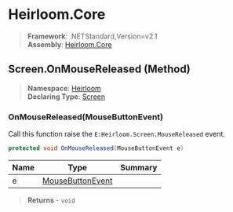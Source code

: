 # Heirloom.Core

> **Framework**: .NETStandard,Version=v2.1  
> **Assembly**: [Heirloom.Core][0]

## Screen.OnMouseReleased (Method)

> **Namespace**: [Heirloom][0]  
> **Declaring Type**: [Screen][1]

### OnMouseReleased(MouseButtonEvent)

Call this function raise the `E:Heirloom.Screen.MouseReleased` event.

```cs
protected void OnMouseReleased(MouseButtonEvent e)
```

| Name | Type                  | Summary |
|------|-----------------------|---------|
| e    | [MouseButtonEvent][2] |         |

> **Returns** - `void`

[0]: ../../../Heirloom.Core.md
[1]: ../Screen.md
[2]: ../MouseButtonEvent.md
